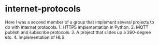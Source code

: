 # internet-protocols
Here I was a second member of a group that implement several projects to do with internet protocols. 1. HTTPS implementation in Python. 2. MQTT publish and subscribe protocols. 3. A project that slides up a 360-degree  etc.  4. Implementation of HLS 

